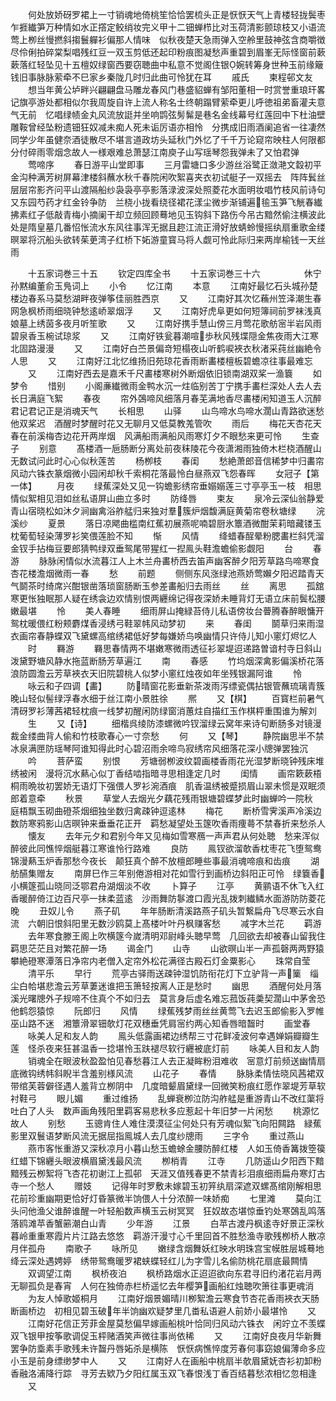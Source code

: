 <!-- { "loadSidebar": true } -->
　　何处放娇砑罗裙上一寸销魂地倚桃笙恰恰罢梳头正是恹恹天气上青楼轻拢鬓枣乍捱纎笋万种情如水正撘定鲛绡妆完义甲十二钿蝉栉比对玉荷清影颤琼枝又小语流莺上栁丝慢撚斜搊鬟軃衫偏那人情味　似秋夜楚天急雨弹入空舲里鼓神弦含商嚼徴尽伶俐拍碎棠梨唱残红豆一双玉剪低还起印粉痕图凝愁声重碧到眉峯无际怪窗前蔌蔌落红轻坠见十五檀奴绿窗西要窃聴曲中私意不觉阁住银婉转筹身世种玉前缘簸钱旧事脉脉萦牵不巳家乡秦陇几时归此曲可怜犹在耳
　　戚氏
　　柬程邨文友
　　想当年黄公垆畔兴翩翩盘马雕龙春风门巷盛貂蝉有邹阳董相一时赏誉重琅玕畧记旗亭游处都相似尔我周旋自许上流人称名士终朝蹋臂萦牵更儿呼徳祖弟畜灌夫意气无前　忆唱绿帻金丸风流放誔并坐响鹍弦髣髴是巷名金线幕号红莲回中下杜油壁雕鞍曾经坠粉遗钿狂奴减未痴人死未诟厉语亦相怜　分携成旧雨酒阑追省一往凄然同学少年虽健奈酒徒散尽不堪言道政坊头延秋门外忆了千千万论窥帘映柱人何限都分付碎雨零烟念故人一様艰难总萧瑟江南庾子山写瑶琴怨我弹未了又怕君弹
　　莺啼序
　　春日游平山堂即事
　　三月雷塘口多少游丝浴鹭正潋滟文縠初平金沟种满芳树屏幕津楼斜蘸水秋千春院闲吹絮喜夹衣初试艇子一双摇去　阵阵鬂丝层层帘影齐问平山渡隔船纱袅袅亭亭影落渌波深处照菱花水面明妆唱竹枝风前诗句又东园芍药才红金铃争防　兰桡小拢看绕径裙花漾尘微步渐铺遍毺玉笋飞觥春纎拂素红子低敲青梅小摘阑干却立频回顾蓦地见玉钩斜下路伤今吊古黯然偷注横波此处是隋皇墓几番怊怅流水东风往事浑无据且趂江流正滑好放蜻蛉慢摇纨扇重歌金缕暝翠将沉船头欲转茱茰湾子红桥下妬游童寳马将人觑可怜此际归来两岸榆钱一天丝雨

　　十五家词巻三十五
　　钦定四库全书
　　十五家词巻三十六　　　　　休宁孙黙编董俞玉鳬词上
　　小令
　　忆江南
　　本意
　　江南好最忆石头城孙楚楼边春系马莫愁湖畔夜弹筝佳丽胜西京
　　又
　　江南好其次忆蘓州笠泽潮生春网急枫桥雨细晓钟愁逺峤翠烟浮
　　又
　　江南好虎阜更如何短簿祠前罗袜浅真娘墓上绣茵多夜月听笙歌
　　又
　　江南好携手慧山傍三月莺花歌舫宻半岩风雨碧泉香玉椀试琼浆
　　又
　　江南好铁瓮暮潮喧歩秋风残堞隠金焦夜雨大江寒北固路漫漫
　　又
　　江南好白苎景偏竒短榻夜山听鹤唳裌衣秋渚采莼丝幽絶令人思
　　又
　　江南好江北忆维扬旧苑琼花香雨断畵楼檀板碧蟾凉往事最难忘
　　又
　　江南好西去是嘉禾千尺畵楼寒树外断烟依旧锁南湖双桨一渔簔
　　如梦令
　　惜别
　　小阁亷纎微雨金鸭水沉一炷临别苦丁宁携手畵栏深处人去人去长日满庭飞絮
　　春夜
　　帘外鵶啼风细落月春芜满地香尽畵楼闲知道玉人沉醉君记君记正是消魂天气
　　长相思
　　山驿
　　山鸟啼水鸟啼水濶山青路欲迷愁他双桨迟　酒醒时梦醒时花又无聊月又低莫教羗管吹
　　雨后
　　梅花天杏花天春在前溪梅杏边花开两岸烟　风满船雨满船风雨寒灯夕不眼愁来更可怜
　　生查子
　　别意
　　髙楼酒一巵肠断分离处前夜秣陵花今夜潇湘雨独倚木栏桡酒醒山无数试问此时心心似秋莲苦
　　杨栁枝
　　春闺
　　愁絶萧郎音信稀梦中归畵帘风动六铢衣篆烟微小园闲却秋千索桐花落最怜白昼燕双飞怨春晖
　　女冠子【第一体】
　　月夜
　　绿蕉深处又见一钩蟾影绣帘垂嫋嫋莲三寸亭亭玉一枝　相思情似絮相见泪如丝私语屏山曲立多时
　　防绛唇
　　柬友
　　泉冷云深仙翁静爱青山宿晓松如沐夕涧幽禽浴舴艋归来独对羣簇炉烟馥满庭黄菊帘卷秋塘绿
　　浣溪纱
　　夏景
　　落日凉飔曲槛南红蕉初展燕呢喃碧厨氷簟酒微酣茉莉暗藏镂玉枕葡萄轻染薄罗衫笑偎莲脸不知
　　惭
　　风情
　　绛蜡春酲晕粉腮畵栏斜凭溜金钗手拈梅豆要郎猜鸭绿双垂鸳尾带猩红一揑鳯头鞋澹蟾偷影觑阳
　　台
　　春游
　　脉脉闲情似水流暮江人上木兰舟畵桥西去笛声幽客醉夕阳芳草路鸟啼寒食杏花楼澹烟微雨一春
　　愁
　　前题
　　侧侧东风涨绿池燕娇莺嬾夕阳迟踏青天气鬬茶时绮席兴酣银凿落琐窗肠断玉参差畵船归去雨丝
　　丝
　　离思
　　孤舘寒更怅独眠那人疑在绣衾边欢情别恨两纒绵记得夜深娇未睡背灯无语立床前鬓松腰嫩最堪
　　怜
　　美人春睡
　　细雨屏山掩緑苔侍儿私语傍妆台瞢腾春醉眼慵开鸳枕暖偎红粉颊麝煤香浸绣弓鞋翠帏风动梦初
　　来
　　春闺
　　鬬草归来雨湿衣画帘春静蝶双飞黛螺高绾绣裙低好梦每嫌娇鸟唤幽情只许侍儿知小窻灯烬忆人
　　时
　　羇游
　　羇思春情两不堪嫩寒微雨透征衫翠堤迢递路曽谙村寺日斜山泼黛野塘风静水拖蓝断肠芳草遍江
　　南
　　春感
　　竹坞烟深禽影偏溪桥花落浪防圆澹云芳草裌衣天旧院碧桃人似梦小窻红烛夜如年坐残银漏阿谁
　　怜
　　咏云和子四调【畵】
　　防晴窗花影垂新茶泼雨泻缥瓷偶拈银管蘸琉璃青簇晚山轻似髻绿浮春水细于丝江南小景胜徐
　　熈
　　又【棋】
　　百寳栏前暑气清砑罗衫薄茜裙轻枕痕一线梦初醒闲防绿窗消蕙炷自描红玉作棋枰重围谁为解刘
　　生
　　又【诗】
　　细楷呉绫防漆螺微吟钗溜绿云窝年来诗句断肠多对镜漫裁金缕曲背人偷和竹枝歌春心一寸奈愁
　　何
　　又【琴】
　　静院幽思半不禁冰泉满匣防瑶琴阿谁知得此时心碧沼雨余啼鸟寂绣帘风细落花深小牕弹罢独沉
　　吟
　　菩萨蛮
　　别恨
　　芳塘弱栁波纹碧画楼香雨花光湿梦断晓钟残床堆绣被闲　漫将沉水爇心似丁香结啮指暗寻思相逢定几时
　　闺情
　　画帘簌蔌梧桐雨晩妆初罢娇无语灯下强偎人罗衫涴酒痕　肌香温绣被蹙损眉山翠未惯是双眠须郎着意牵
　　秋景
　　草堂人去烟光夕藕花残雨银塘碧蝶梦此时幽蝉吟一院秋　庭梧飘玉砌曲磴茶烟细独坐数归禽疎钟逗逺林
　　梅花
　　断桥雪霁溪声冷溪边数防寒鸦影山店暝钟来垂垂花正开　羁愁凝望处玉篴吹香雨痩蕚不禁春折来愁杀人
　　懐友
　　去年元夕和君别今年又见梅如雪寒鴈一声声君从何处聴　愁来浑似醉彼此同憔悴烟艇暮江寒谁怜行路难
　　良防
　　鳯钗欲溜欹香枕枣花飞堕鸳鸯锦漫爇玉炉香那愁今夜长　颠狂真个醉不放檀郎睡些事最消魂啼痕和齿痕
　　湖舫醼集赠友
　　南屏巳作三年别倦游相对花如雪行到画桥边斜阳正可怜　绿簔香小横篴孤山晓同泛鄂君舟湖烟淡不收
　　卜算子
　　江亭
　　黄鹂语不休飞入红香暖醉倚江边百尺亭一抹柔蓝逺　沙雨舞防鬖渡口霞光乱拨刺纎鳞水面游防防菱花晚
　　丑奴儿令
　　燕子矶
　　年年肠断清溪路燕子矶头暂繋扁舟飞尽寒云水自流　六朝旧恨斜阳里无数沙鸥莫上髙楼叶叶丹枫赚客愁
　　减字木兰花
　　羁游
　　去年寒食滕王阁上吹横篴今嵗清明邓尉峰头聴早莺　几回欲去却被春山留我住羁思茫茫且对繁花醉一场
　　谒金门
　　山寺
　　山欲暝山半一声孤磬两两野猿攀絶磴寒潭落日净帘内老僧入定帘外松花满径古殿石灯金粟影心
　　珠常自莹
　　清平乐
　　早行
　　荒亭古驿雨送疎钟湿饥防衔花灯下立驴背一声篥　缁尘白帢堪悲澹云芳草萋迷谁把玉箫轻按离人正是愁时
　　幽思
　　酒醒何处月落溪光曙牕外子规啼不住真个不如归去　莫言身后虚名难忘菰饭莼羮契濶山中茅舍恐他鹤怨猿惊
　　阮郎归
　　风情
　　绿蕉残梦雨丝丝黄莺飞去迟玉郎偷影入罗帷巫山路不迷　湘簟滑翠钿欹灯花双穗垂凭肩宻约两心知香唇暗齧时
　　画堂春
　　咏美人足和友人韵
　　鳯头低露画裙边绣帮三寸花鲜凌波何幸遇婵娟瓣瓣生莲　怪杀夜来狂甚温香一捻堪怜玉趺褪尽软行纒被底灯前
　　咏美人目和友人韵
　　销魂全在眼波秋盈盈怕见春愁暮江人去正凝眸粉泪难收　宻意灯前频送幽情扇底微钩绣帏斜睨半含羞别様风流
　　山花子
　　春情
　　脉脉柔情怯晓风茜裙双带绾芙蓉僻径遇人羞背立栁阴中　几度暗颦眉黛绿一回微笑粉痕红愿作翠堤芳草软衬鞋弓
　　眼儿媚
　　重过维扬
　　乱蝉衰栁泣防沟舴艋是重游青山不改红蕖将吐白了人头　数声画角残阳里羁客易悲秋多应惹起十年旧梦一片闲愁
　　桃源忆故人
　　别愁
　　玉骢肯住人难住漠漠征尘何处只有芳魂似絮飞向阳闗路　緑蕉影里双鬟语梦断风流无据屈指鳯城人去几度纱牕雨
　　三字令
　　重过燕山
　　燕市客怅重游又深秋凉月小暮山愁玉蟾蜍金腰防醉红楼　人如玉倚香篝拨箜篌红蜡下锦纒头眼波横眉黛浅最风流
　　栁梢青
　　江寺
　　几防遥山夕阳西下黯黯残云栁絮将飞杏花初谢江上孤邨　天涯又值残春更不禁青衫泪痕细雨扁舟寒灯古寺一个愁人
　　赠妓
　　记得年时罗敷未嫁碧玉初笄纨扇深遮双螺髙绾刚解相思　花前珍重幽期更恰好灯昏篆微半饷偎人十分浓醉一味娇痴
　　七里滩
　　莫向江头问他渔父谁醉谁醒一叶轻船数声横玉云树冥冥　狂奴故态堪惊垂钓处寒鵶乱鸣落落鸥滩苹香蟹簖潮白山青
　　少年游
　　江景
　　白苹古渡丹枫逺寺好景正深秋暮岭重重寒霞片片江路去悠悠　羁游汗漫寸心千里回首不胜愁渔寺歌残栁桥人散凉月伴孤舟
　　南歌子
　　咏所见
　　嫩绿含烟舞妖红映水明珠宫宝幙胜层城蓦地绛云深处遇娉婷　绣带鸳鸯暖罗裙蛱蝶轻红儿为字雪儿名偷防桃花扇底最闗情
　　双调望江南
　　枫桥夜泊
　　枫桥路烟水正迢迢欲向东君寻旧约渚花岩月两无聊孤负是春宵　人何在独倚赤栏桥遥忆去年樱笋画船红烛聴吹箫往事更魂消
　　为友人悼歌姬桐月
　　江南好烟景媚晴川栁絮澹云寒食节杏花香雨裌衣天肠断画桥边　初相见碧玉破年半饷幽欢疑梦里几畨私语避人前娇小最堪怜
　　又
　　江南好花信正芳菲金屋莫愁偏早嫁画船桃叶恰同归风动六铢衣　闲竚立不羡蝶双飞银甲按筝歌调促玉枰赌酒笑声微往事尚依稀
　　又
　　江南好良夜月华新舞罢争防埀素手歌残未许齧丹唇妬杀是横陈　恹恹病憔悴度芳春何事窈娘偏薄命多应小玉是前身缥缈梦中人
　　又
　　江南好人在画船中桃扇半欹眉黛妩杏衫初卸粉香融洛浦降行踪　寻芳去欵乃夕阳红属玉双飞春恨浅丁香百结暮愁浓相忆忽相逢
　　又
